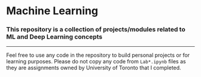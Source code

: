 # Machine Learning
### This repository is a collection of projects/modules related to ML and Deep Learning concepts

***

Feel free to use any code in the repository to build personal projects or for learning purposes. Please do not copy any code from `Lab*.ipynb` files as they are assignments owned by University of Toronto that I completed.
